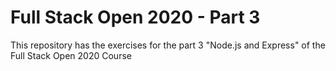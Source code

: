 # Full Stack Open 2020 - Part 3

This repository has the exercises for the part 3 "Node.js and Express" of the Full Stack Open 2020 Course
